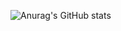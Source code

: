 ![Anurag's GitHub stats](https://github-readme-stats.vercel.app/api?username=dbswp&show_icons=true&theme=radical)
